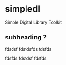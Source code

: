# simpledl
Simple Digital Library Toolkit

## subheading ?
fdsdsf
fdsfdsfds
fdsfds

fdsfds
fdsfdsf
fdsfds